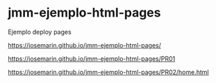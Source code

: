 # jmm-ejemplo-html-pages
Ejemplo deploy pages

https://josemarin.github.io/jmm-ejemplo-html-pages/

https://josemarin.github.io/jmm-ejemplo-html-pages/PR01

https://josemarin.github.io/jmm-ejemplo-html-pages/PR02/home.html
